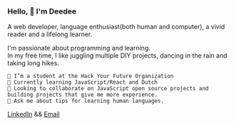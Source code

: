 ### Hello, 👋 I'm Deedee

A web developer, language enthusiast(both human and computer), a vivid reader and a lifelong learner.

I'm passionate about programming and learning.<br>
In my free time, I like juggling multiple DIY projects, dancing in the rain and taking long hikes.

    🔭 I’m a student at the Hack Your Future Organization
    🌱 Currently learning JavaScript/React and Dutch
    👯 Looking to collaborate on JavaScript open source projects and building projects that give me more experience.
    💬 Ask me about tips for learning human languages.

 <p>
 <a href="https://www.linkedin.com/in/namale20/" target="_blank" rel="noopener noreferrer">LinkedIn</a>
    &&
 <a href="mailto:deedee.namale@gmail.com">Email</a>
</p>

<!--
**Dee-glitch/dee-glitch** is a ✨ _special_ ✨ repository because its `README.md` (this file) appears on your GitHub profile.

Here are some ideas to get you started:

- 🔭 I’m currently working on ...
- 🌱 I’m currently learning ...
- 👯 I’m looking to collaborate on ...
- 🤔 I’m looking for help with ...
- 💬 Ask me about ...
- 📫 How to reach me: ...
- 😄 Pronouns: ...
- ⚡ Fun fact: ...
-->
